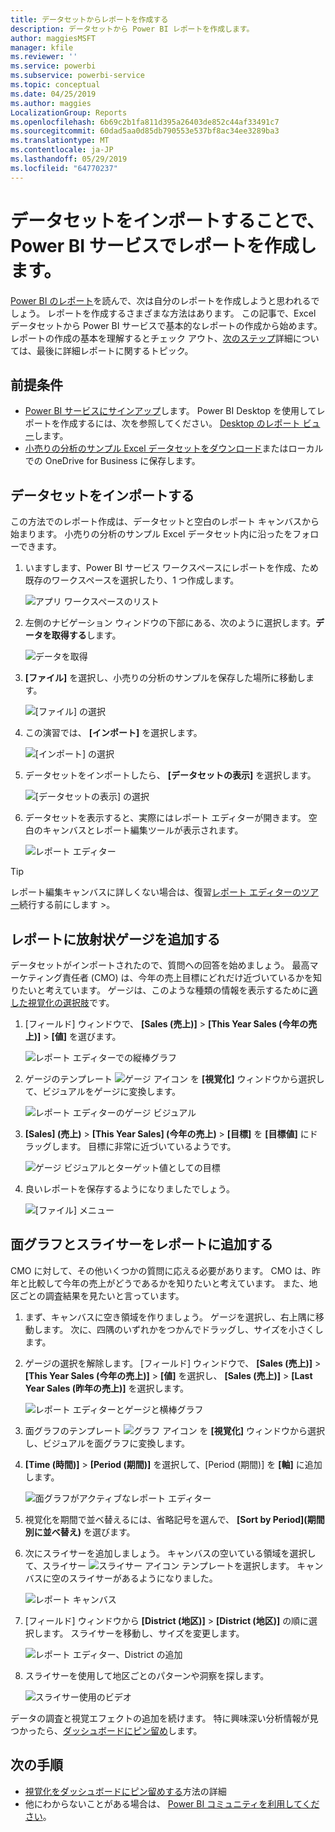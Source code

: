 ```yaml
---
title: データセットからレポートを作成する
description: データセットから Power BI レポートを作成します。
author: maggiesMSFT
manager: kfile
ms.reviewer: ''
ms.service: powerbi
ms.subservice: powerbi-service
ms.topic: conceptual
ms.date: 04/25/2019
ms.author: maggies
LocalizationGroup: Reports
ms.openlocfilehash: 6b69c2b1fa811d395a26403de852c44af33491c7
ms.sourcegitcommit: 60dad5aa0d85db790553e537bf8ac34ee3289ba3
ms.translationtype: MT
ms.contentlocale: ja-JP
ms.lasthandoff: 05/29/2019
ms.locfileid: "64770237"
---
```

# <a name="create-a-report-in-the-power-bi-service-by-importing-a-dataset"></a>データセットをインポートすることで、Power BI サービスでレポートを作成します。
[Power BI のレポート](consumer/end-user-reports.md)を読んで、次は自分のレポートを作成しようと思われるでしょう。 レポートを作成するさまざまな方法はあります。 この記事で、Excel データセットから Power BI サービスで基本的なレポートの作成から始めます。 レポートの作成の基本を理解するとチェック アウト、[次のステップ](#next-steps)詳細については、最後に詳細レポートに関するトピック。  

## <a name="prerequisites"></a>前提条件
- [Power BI サービスにサインアップ](service-self-service-signup-for-power-bi.md)します。 Power BI Desktop を使用してレポートを作成するには、次を参照してください。 [Desktop のレポート ビュー](desktop-report-view.md)します。 
- [小売りの分析のサンプル Excel データセットをダウンロード](http://go.microsoft.com/fwlink/?LinkId=529778)またはローカルでの OneDrive for Business に保存します。

## <a name="import-the-dataset"></a>データセットをインポートする
この方法でのレポート作成は、データセットと空白のレポート キャンバスから始まります。 小売りの分析のサンプル Excel データセット内に沿ったをフォローできます。

1. いますします、Power BI サービス ワークスペースにレポートを作成、ため既存のワークスペースを選択したり、1 つ作成します。
   
   ![アプリ ワークスペースのリスト](media/service-report-create-new/power-bi-workspaces2.png)
2. 左側のナビゲーション ウィンドウの下部にある、次のように選択します。**データを取得する**します。
   
   ![データを取得](media/service-report-create-new/power-bi-get-data3.png)
3. **[ファイル]** を選択し、小売りの分析のサンプルを保存した場所に移動します。
   
    ![[ファイル] の選択](media/service-report-create-new/power-bi-select-files.png)
4. この演習では、 **[インポート]** を選択します。
   
   ![[インポート] の選択](media/service-report-create-new/power-bi-import.png)
5. データセットをインポートしたら、 **[データセットの表示]** を選択します。
   
   ![[データセットの表示] の選択](media/service-report-create-new/power-bi-view-dataset.png)
6. データセットを表示すると、実際にはレポート エディターが開きます。  空白のキャンバスとレポート編集ツールが表示されます。
   
   ![レポート エディター](media/service-report-create-new/power-bi-blank-report.png)

> [!TIP]
> レポート編集キャンバスに詳しくない場合は、復習[レポート エディターのツアー](service-the-report-editor-take-a-tour.md)続行する前にします >。 
> 

## <a name="add-a-radial-gauge-to-the-report"></a>レポートに放射状ゲージを追加する
データセットがインポートされたので、質問への回答を始めましょう。  最高マーケティング責任者 (CMO) は、今年の売上目標にどれだけ近づいているかを知りたいと考えています。 ゲージは、このような種類の情報を表示するために[適した視覚化の選択肢](visuals/power-bi-report-visualizations.md)です。

1. [フィールド] ウィンドウで、 **[Sales (売上)]**  >  **[This Year Sales (今年の売上)]**  >  **[値]** を選びます。
   
    ![レポート エディターでの縦棒グラフ](media/service-report-create-new/power-bi-report-step1.png)
2. ゲージのテンプレート ![ゲージ アイコン](media/service-report-create-new/powerbi-gauge-icon.png) を **[視覚化]** ウィンドウから選択して、ビジュアルをゲージに変換します。
   
    ![レポート エディターのゲージ ビジュアル](media/service-report-create-new/power-bi-report-step2.png)
3. **\[Sales] \(売上)**  >  **\[This Year Sales] \(今年の売上)**  >  **[目標]** を **[目標値]** にドラッグします。 目標に非常に近づいているようです。
   
    ![ゲージ ビジュアルとターゲット値としての目標](media/service-report-create-new/power-bi-report-step3.png)
4. 良いレポートを保存するようになりましたでしょう。
   
   ![[ファイル] メニュー](media/service-report-create-new/powerbi-save.png)

## <a name="add-an-area-chart-and-slicer-to-the-report"></a>面グラフとスライサーをレポートに追加する
CMO に対して、その他いくつかの質問に応える必要があります。 CMO は、昨年と比較して今年の売上がどうであるかを知りたいと考えています。 また、地区ごとの調査結果を見たいと言っています。

1. まず、キャンバスに空き領域を作りましょう。 ゲージを選択し、右上隅に移動します。 次に、四隅のいずれかをつかんでドラッグし、サイズを小さくします。
2. ゲージの選択を解除します。 [フィールド] ウィンドウで、 **[Sales (売上)]**  >  **[This Year Sales (今年の売上)]**  >  **[値]** を選択し、 **[Sales (売上)]**  >  **[Last Year Sales (昨年の売上)]** を選択します。
   
    ![レポート エディターとゲージと横棒グラフ](media/service-report-create-new/power-bi-report-step4.png)
3. 面グラフのテンプレート ![グラフ アイコン](media/service-report-create-new/power-bi-areachart-icon.png) を **[視覚化]** ウィンドウから選択し、ビジュアルを面グラフに変換します。
4. **[Time (時間)]**  >  **[Period (期間)]** を選択して、[Period (期間)] を **[軸]** に追加します。
   
    ![面グラフがアクティブなレポート エディター](media/service-report-create-new/power-bi-report-step5.png)
5. 視覚化を期間で並べ替えるには、省略記号を選んで、 **[Sort by Period]\(期間別に並べ替え\)** を選びます。
6. 次にスライサーを追加しましょう。 キャンバスの空いている領域を選択して、スライサー ![スライサー アイコン](media/service-report-create-new/power-bi-slicer-icon.png) テンプレートを選択します。 キャンバスに空のスライサーがあるようになりました。
   
    ![レポート キャンバス](media/service-report-create-new/power-bi-report-step6.png)    
7. [フィールド] ウィンドウから **[District (地区)]**  >  **[District (地区)]** の順に選択します。 スライサーを移動し、サイズを変更します。
   
    ![レポート エディター、District の追加](media/service-report-create-new/power-bi-report-step7.png)  
8. スライサーを使用して地区ごとのパターンや洞察を探します。
   
   ![スライサー使用のビデオ](media/service-report-create-new/power-bi-slicer-video2.gif)  

データの調査と視覚エフェクトの追加を続けます。 特に興味深い分析情報が見つかったら、[ダッシュボードにピン留め](service-dashboard-pin-tile-from-report.md)します。

## <a name="next-steps"></a>次の手順

* [視覚化をダッシュボードにピン留めする](service-dashboard-pin-tile-from-report.md)方法の詳細   
* 他にわからないことがある場合は、 [Power BI コミュニティを利用してください](http://community.powerbi.com/)。

